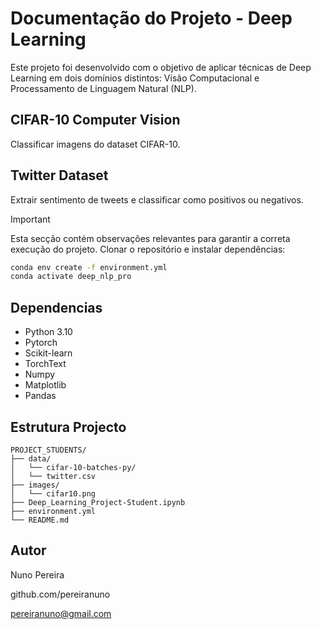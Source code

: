# Documentação do Projeto - Deep Learning
Este projeto foi desenvolvido com o objetivo de aplicar técnicas de Deep Learning em dois domínios distintos: Visão Computacional e Processamento de Linguagem Natural (NLP). 


## CIFAR-10 Computer Vision
Classificar imagens do dataset CIFAR-10.


## Twitter Dataset
Extrair sentimento de tweets e classificar como positivos ou negativos.


> [!IMPORTANT]
> Esta secção contém observações relevantes para garantir a correta execução do projeto.
>Clonar o repositório e instalar dependências:

```bash
conda env create -f environment.yml
conda activate deep_nlp_pro
```


## Dependencias
- Python 3.10
- Pytorch
- Scikit-learn
- TorchText
- Numpy
- Matplotlib
- Pandas



## Estrutura Projecto
```plaintext
PROJECT_STUDENTS/
├── data/
│   └── cifar-10-batches-py/
│   └── twitter.csv
├── images/
│   └── cifar10.png
├── Deep_Learning_Project-Student.ipynb
├── environment.yml
└── README.md
```


## Autor
Nuno Pereira

github.com/pereiranuno

pereiranuno@gmail.com